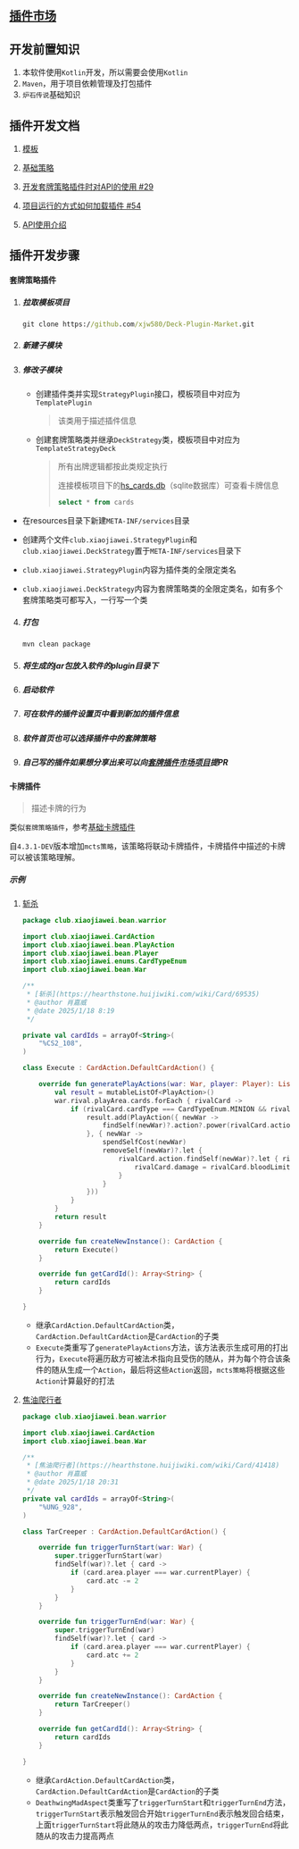 ## [插件市场](https://github.com/xjw580/Deck-Plugin-Market/tree/master)



## 开发前置知识

1. 本软件使用`Kotlin`开发，所以需要会使用`Kotlin`
2. `Maven`，用于项目依赖管理及打包插件
3. `炉石传说`基础知识



## 插件开发文档

1. [模板](https://github.com/xjw580/Deck-Plugin-Market/blob/master/Deck-Plugin-Template/src/main/kotlin/TemplateStrategyDeck.kt)

2. [基础策略](https://github.com/xjw580/Hearthstone-Script/blob/master/Hearthstone-Script-Base-Deck/src/main/kotlin/club/xiaojiawei/HsCommonDeckStrategy.kt)

3. [开发套牌策略插件时对API的使用 #29](https://github.com/xjw580/Hearthstone-Script/issues/29)

4. [项目运行的方式如何加载插件 #54](https://github.com/xjw580/Hearthstone-Script/issues/54)

5. [API使用介绍](https://github.com/xjw580/Deck-Plugin-Market/blob/master/Deck-Plugin-Template/src/main/kotlin/TemplateStrategyDeck.kt)

## 插件开发步骤

#### 套牌策略插件

1. ##### 拉取模板项目

   ```cmd
   git clone https://github.com/xjw580/Deck-Plugin-Market.git
   ```

2. ##### 新建子模块

3. ##### 修改子模块

   - 创建插件类并实现`StrategyPlugin`接口，模板项目中对应为`TemplatePlugin`

     > 该类用于描述插件信息

   - 创建套牌策略类并继承`DeckStrategy`类，模板项目中对应为`TemplateStrategyDeck`

     > 所有出牌逻辑都按此类规定执行
     >
     >
     >
     > 连接模板项目下的[hs_cards.db](https://github.com/xjw580/Deck-Plugin-Market/blob/master/hs_cards.db)（sqlite数据库）可查看卡牌信息
     > ```sql
     > select * from cards
     > ```


- 在resources目录下新建`META-INF/services`目录

- 创建两个文件`club.xiaojiawei.StrategyPlugin`和`club.xiaojiawei.DeckStrategy`置于`META-INF/services`目录下

- `club.xiaojiawei.StrategyPlugin`内容为插件类的全限定类名

- `club.xiaojiawei.DeckStrategy`内容为套牌策略类的全限定类名，如有多个套牌策略类可都写入，一行写一个类

4. ##### 打包

   ```cmd
   mvn clean package
   ```

5. ##### 将生成的jar包放入软件的plugin目录下

6. ##### 启动软件

7. ##### 可在软件的插件设置页中看到新加的插件信息

8. ##### 软件首页也可以选择插件中的套牌策略

9. ##### 自己写的插件如果想分享出来可以向[套牌插件市场项目](https://github.com/xjw580/Deck-Plugin-Market)提PR



#### 卡牌插件

> 描述卡牌的行为

类似`套牌策略插件`，参考[基础卡牌插件](https://github.com/xjw580/Hearthstone-Script/tree/master/Hearthstone-Script-Base-Card)

自`4.3.1-DEV`版本增加`mcts策略`，该策略将联动卡牌插件，卡牌插件中描述的卡牌可以被该策略理解。

##### 示例

1. [斩杀](Hearthstone-Script-Base-Card/src/main/kotlin/club/xiaojiawei/bean/warrior/Execute.kt)

   ```kotlin
   package club.xiaojiawei.bean.warrior
   
   import club.xiaojiawei.CardAction
   import club.xiaojiawei.bean.PlayAction
   import club.xiaojiawei.bean.Player
   import club.xiaojiawei.enums.CardTypeEnum
   import club.xiaojiawei.bean.War
   
   /**
    * [斩杀](https://hearthstone.huijiwiki.com/wiki/Card/69535)
    * @author 肖嘉威
    * @date 2025/1/18 8:19
    */
   
   private val cardIds = arrayOf<String>(
       "%CS2_108",
   )
   
   class Execute : CardAction.DefaultCardAction() {
   
       override fun generatePlayActions(war: War, player: Player): List<PlayAction> {
           val result = mutableListOf<PlayAction>()
           war.rival.playArea.cards.forEach { rivalCard ->
               if (rivalCard.cardType === CardTypeEnum.MINION && rivalCard.canBeTargetedByRivalSpells() && rivalCard.isInjured()) {
                   result.add(PlayAction({ newWar ->
                       findSelf(newWar)?.action?.power(rivalCard.action.findSelf(newWar))
                   }, { newWar ->
                       spendSelfCost(newWar)
                       removeSelf(newWar)?.let {
                           rivalCard.action.findSelf(newWar)?.let { rivalCard->
                               rivalCard.damage = rivalCard.bloodLimit()
                           }
                       }
                   }))
               }
           }
           return result
       }
   
       override fun createNewInstance(): CardAction {
           return Execute()
       }
   
       override fun getCardId(): Array<String> {
           return cardIds
       }
   
   }
   ```

   - 继承`CardAction.DefaultCardAction`类，`CardAction.DefaultCardAction`是`CardAction`的子类
   - `Execute`类重写了`generatePlayActions`方法，该方法表示生成可用的打出行为，`Execute`将遍历敌方可被法术指向且受伤的随从，并为每个符合该条件的随从生成一个`Action`，最后将这些`Action`返回，`mcts策略`将根据这些`Action`计算最好的打法

2. [焦油爬行者](Hearthstone-Script-Base-Card/src/main/kotlin/club/xiaojiawei/bean/warrior/TarCreeper.kt)

   ```kotlin
   package club.xiaojiawei.bean.warrior
   
   import club.xiaojiawei.CardAction
   import club.xiaojiawei.bean.War
   
   /**
    * [焦油爬行者](https://hearthstone.huijiwiki.com/wiki/Card/41418)
    * @author 肖嘉威
    * @date 2025/1/18 20:31
    */
   private val cardIds = arrayOf<String>(
       "%UNG_928",
   )
   
   class TarCreeper : CardAction.DefaultCardAction() {
   
       override fun triggerTurnStart(war: War) {
           super.triggerTurnStart(war)
           findSelf(war)?.let { card ->
               if (card.area.player === war.currentPlayer) {
                   card.atc -= 2
               }
           }
       }
   
       override fun triggerTurnEnd(war: War) {
           super.triggerTurnEnd(war)
           findSelf(war)?.let { card ->
               if (card.area.player === war.currentPlayer) {
                   card.atc += 2
               }
           }
       }
   
       override fun createNewInstance(): CardAction {
           return TarCreeper()
       }
   
       override fun getCardId(): Array<String> {
           return cardIds
       }
   
   }
   ```
   
   - 继承`CardAction.DefaultCardAction`类，`CardAction.DefaultCardAction`是`CardAction`的子类
   - `DeathwingMadAspect`类重写了`triggerTurnStart`和`triggerTurnEnd`方法，`triggerTurnStart`表示触发回合开始`triggerTurnEnd`表示触发回合结束，上面`triggerTurnStart`将此随从的攻击力降低两点，`triggerTurnEnd`将此随从的攻击力提高两点
